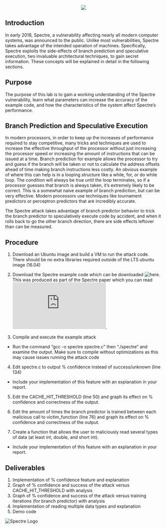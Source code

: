 <p align="center">
 <img src="https://raw.githubusercontent.com/toddflan/toddflan.github.io/master/spectre_logo.png">
</p>

## Introduction

In early 2018, Spectre, a vulnerability affecting nearly all modern computer systems, was announced to the public. Unlike most vulnerabilities, Spectre takes advantage of the intended operation of machines. Specifically, Spectre exploits the side-effects of branch prediction and speculative execution, two invaluable architectural techniques, to gain secret information. These concepts will be explained in detail in the following sections.

## Purpose

The purpose of this lab is to gain a working understanding of the Spectre vulnerability, learn what parameters can increase the accuracy of the example code, and how the characteristics of the system affect Spectre’s performance.

## Branch Prediction and Speculative Execution

In modern processors, in order to keep up the increases of performance required to stay competitive, many tricks and techniques are used to increase the effective throughput of the processor without just increasing the processor speed or increasing the amount of instructions that can be issued at a time. Branch prediction for example allows the processor to try and guess if the branch will be taken or not to calculate the address offsets ahead of time making branch instructions less costly. An obvious example of where this can help is in a looping structure like a while, for, or do while loop. The condition will always be true until the loop terminates, so if a processor guesses that branch is always taken, it’s extremely likely to be correct. This is a somewhat naive example of branch prediction, but can be very effective. Modern processors use techniques like tournament predictors or perceptron predictors that are incredibly accurate.

The Spectre attack takes advantage of branch predictor behavior to trick the branch predictor to speculatively execute code by accident, and when it rolls back to go the other branch direction, there are side effects leftover than can be measured.

## Procedure

1.	Download an Ubuntu image and build a VM to run the attack code. There should be no extra libraries required outside of the LTS ubuntu image (16.04)

2.	Download the Spectre example code which can be downloaded ![here](https://gist.github.com/ErikAugust/724d4a969fb2c6ae1bbd7b2a9e3d4bb6). This was produced as part of the Spectre paper which you can read ![here](https://spectreattack.com/spectre.pdf).

3.  Compile and execute the example attack

  * Run the command “gcc -o spectre spectre.c” then “./spectre” and examine the output. Make sure to compile without optimizations as this may cause issues running the attack code

4.	Edit spectre.c to output % confidence instead of success/unknown (line 134)

  * Include your implementation of this feature with an explanation in your report.

5.	Edit the CACHE_HIT_THRESHOLD (line 50) and graph its effect on % confidence and correctness of the output.

6.	Edit the amount of times the branch predictor is trained between each malicious call to victim_function (line 76) and graph its effect on % confidence and correctness of the output.

7.	Create a function that allows the user to maliciously read several types of data (at least int, double, and short int).

  * Include your implementation of this feature with an explanation in your report.

## Deliverables

1.	Implementation of % confidence feature and explanation
2.	Graph of % confidence and success of the attack versus CACHE_HIT_THRESHOLD with analysis
3.	Graph of % confidence and success of the attack versus training iterations (for branch predictor) with analysis
4.	Implementation of reading multiple data types and explanation
5.	Demo code

![Spectre Logo](https://spectreattack.com/)
